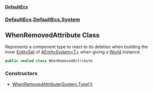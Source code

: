 #### [DefaultEcs](./index.md 'index')
### [DefaultEcs](./index.md 'index').[DefaultEcs.System](./DefaultEcs-System.md 'DefaultEcs.System')
## WhenRemovedAttribute Class
Represents a component type to react to its deletion when building the inner [EntitySet](./DefaultEcs-EntitySet.md 'DefaultEcs.EntitySet') of [AEntitySystem&lt;T&gt;](./DefaultEcs-System-AEntitySystem-T-.md 'DefaultEcs.System.AEntitySystem&lt;T&gt;') when giving a [World](./DefaultEcs-World.md 'DefaultEcs.World') instance.  
```C#
public sealed class WhenRemovedAttribute
```
### Constructors
- [WhenRemovedAttribute(System.Type[])](./DefaultEcs-System-WhenRemovedAttribute-WhenRemovedAttribute(System-Type--).md 'DefaultEcs.System.WhenRemovedAttribute.WhenRemovedAttribute(System.Type[])')
